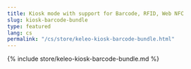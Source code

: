 ```yaml
---
title: Kiosk mode with support for Barcode, RFID, Web NFC
slug: kiosk-barcode-bundle
type: featured
lang: cs
permalink: "/cs/store/keleo-kiosk-barcode-bundle.html"
---
```


{% include store/keleo-kiosk-barcode-bundle.md %}

